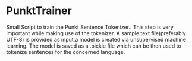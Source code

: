 # PunktTrainer
Small Script to train the Punkt Sentence Tokenizer..
This step is very important while making use of the tokenizer.
A sample text file(preferably UTF-8) is provided as input,a model is created via unsupervised machine learning.
The model is saved as a .pickle file which can be then used to tokenize sentences for the concerned language.

